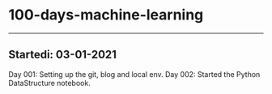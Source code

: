 # 100-days-machine-learning

----------------------------------------------------------------
Startedi: 03-01-2021
----------------------------------------------------------------

Day 001: Setting up the git, blog and local env.
Day 002: Started the Python DataStructure notebook.
